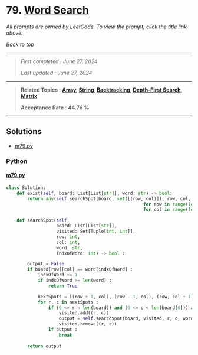 # 79. [Word Search](<https://leetcode.com/problems/word-search>)

*All prompts are owned by LeetCode. To view the prompt, click the title link above.*

*[Back to top](<../README.md>)*

------

> *First completed : June 27, 2024*
>
> *Last updated : June 27, 2024*

------

> **Related Topics** : **[Array](<by_topic/Array.md>), [String](<by_topic/String.md>), [Backtracking](<by_topic/Backtracking.md>), [Depth-First Search](<by_topic/Depth-First Search.md>), [Matrix](<by_topic/Matrix.md>)**
>
> **Acceptance Rate** : **44.76 %**

------

## Solutions

- [m79.py](<../my-submissions/m79.py>)
### Python
#### [m79.py](<../my-submissions/m79.py>)
```Python
class Solution:
    def exist(self, board: List[List[str]], word: str) -> bool:
        return any(self.searchSpot(board, set([(row, col)]), row, col, word, 0) 
                                                    for row in range(len(board)) 
                                                    for col in range(len(board[0])))

    def searchSpot(self, 
                   board: List[List[str]], 
                   visited: Set[Tuple[int, int]],
                   row: int,
                   col: int,
                   word: str, 
                   indxOfWord: int) -> bool :

        output = False
        if board[row][col] == word[indxOfWord] :
            indxOfWord += 1
            if indxOfWord >= len(word) :
                return True

            nextSpots = [(row + 1, col), (row - 1, col), (row, col + 1), (row, col - 1)]
            for r, c in nextSpots :
                if (0 <= r < len(board)) and (0 <= c < len(board[0])) and (r,c) not in visited :
                    visited.add((r, c))
                    output = self.searchSpot(board, visited, r, c, word, indxOfWord)
                    visited.remove((r, c))
                if output :
                    break
        
        return output
```


